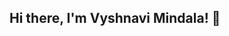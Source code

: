 ## Hi there,  I'm Vyshnavi Mindala! 👋

<!--
**VyshnaviMindala/VyshnaviMindala** is a ✨ _special_ ✨ repository because its `README.md` (this file) appears on your GitHub profile.

## 🚀 About Me
- 🎓 Bachelor of Technology in Computer Science from QIS College of Engineering and Technology
- 💻 Full-time Technical Support Engineer at Unisys, working with VMware and cloud solutions
- 📈 Certified in Machine Learning, Data Science, and Python
- 🌱 Currently exploring opportunities in Data Science, Machine Learning, and AI

## 🔧 Skills & Tools
- **Languages:** Python, SQL, HTML
- **Tools:** VMware, Cloud Platforms, Windows Servers
- **Certifications:** Data Science, Machine Learning (Verzeo, Internshala, IBM)

## 📫 How to Reach Me
- LinkedIn: www.linkedin.com/in/mindala-vyshnavi-6027b0230
- Email: vyshnavi.mindala123@gmail.com
